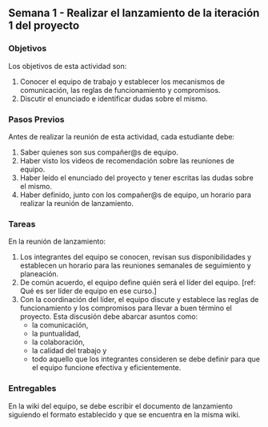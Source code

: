 ## Semana 1 - Realizar el lanzamiento de la iteración 1 del proyecto

### Objetivos
Los objetivos de esta actividad son:

1. Conocer el equipo de trabajo y establecer los mecanismos de comunicación, las reglas de funcionamiento y compromisos. 
2. Discutir el enunciado e identificar dudas sobre el mismo. 
   
### Pasos Previos

Antes de realizar la reunión de esta actividad, cada estudiante debe: 

1. Saber quienes son sus compañer@s de equipo.
2. Haber visto los videos de recomendación sobre las reuniones de equipo.
3. Haber leído el enunciado del proyecto y tener escritas las dudas sobre el mismo.
4. Haber definido, junto con los compañer@s de equipo, un horario para realizar la reunión de lanzamiento.

### Tareas

En la reunión de lanzamiento: 
1. Los integrantes del equipo se conocen,  revisan sus disponibilidades y establecen un horario para las reuniones semanales de 
   seguimiento y planeación.
1. De común acuerdo, el equipo define quién será el líder del equipo. [ref: Qué es ser líder de equipo en ese curso.]
2. Con la coordinación del líder, el equipo discute y establece las reglas de funcionamiento y 
   los compromisos para llevar a buen término el proyecto. Esta discusión debe abarcar asuntos como:
   *  la comunicación, 
   *  la puntualidad, 
   *  la colaboración, 
   *  la calidad del trabajo y 
   *  todo aquello que los integrantes consideren se debe definir para que el equipo funcione efectiva y eficientemente.

### Entregables

En la wiki del equipo, se debe escribir el documento de lanzamiento siguiendo el formato establecido y que se 
encuentra en la misma wiki.

